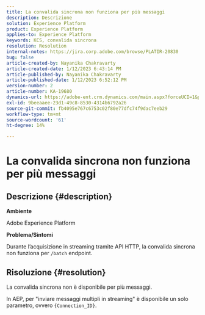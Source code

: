 ```yaml
---
title: La convalida sincrona non funziona per più messaggi
description: Descrizione
solution: Experience Platform
product: Experience Platform
applies-to: Experience Platform
keywords: KCS, convalida sincrona
resolution: Resolution
internal-notes: https://jira.corp.adobe.com/browse/PLATIR-20830
bug: false
article-created-by: Nayanika Chakravarty
article-created-date: 1/12/2023 6:43:14 PM
article-published-by: Nayanika Chakravarty
article-published-date: 1/12/2023 6:52:12 PM
version-number: 2
article-number: KA-19680
dynamics-url: https://adobe-ent.crm.dynamics.com/main.aspx?forceUCI=1&pagetype=entityrecord&etn=knowledgearticle&id=f7d460f5-a892-ed11-aad1-6045bd006c82
exl-id: 9beeaaee-23d1-49c8-8530-4314b6792a26
source-git-commit: fb4095e767c6753c02f80e77dfc74f9dac7eeb29
workflow-type: tm+mt
source-wordcount: '61'
ht-degree: 14%

---
```


# La convalida sincrona non funziona per più messaggi

## Descrizione {#description}


<b>Ambiente</b>

Adobe Experience Platform

<b>Problema/Sintomi</b>

Durante l’acquisizione in streaming tramite API HTTP, la convalida sincrona non funziona per `/batch` endpoint.


## Risoluzione {#resolution}


La convalida sincrona non è disponibile per più messaggi.

In AEP, per &quot;inviare messaggi multipli in streaming&quot; è disponibile un solo parametro, ovvero `{Connection_ID}`.
